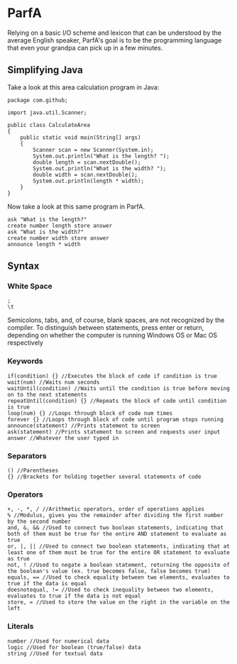 # ParfA
Relying on a basic I/O scheme and lexicon that can be understood by the average English speaker, ParfA's goal is to be the programming language that even your grandpa can pick up in a few minutes.

## Simplifying Java

Take a look at this area calculation program in Java:
````
package com.github;

import java.util.Scanner;

public class CalculateArea
{
    public static void main(String[] args)
    {
        Scanner scan = new Scanner(System.in);
        System.out.println("What is the length? ");
        double length = scan.nextDouble();
        System.out.println("What is the width? ");
        double width = scan.nextDouble();
        System.out.println(length * width);
    }
}
````
Now take a look at this same program in ParfA.
````
ask "What is the length?"
create number length store answer
ask "What is the width?"
create number width store answer
announce length * width
````

## Syntax

### White Space
````
;
\t 
````

Semicolons, tabs, and, of course, blank spaces, are not recognized by the compiler. To distinguish between statements, press enter or return, depending on whether the computer is running Windows OS or Mac OS respectively

### Keywords
````
if(condition) {} //Executes the block of code if condition is true
wait(num) //Waits num seconds
waitUntil(condition) //Waits until the condition is true before moving on to the next statements
repeatUntil(condition) {} //Repeats the block of code until condition is true
loop(num) {} //Loops through block of code num times
forever {} //Loops through block of code until program stops running
announce(statement) //Prints statement to screen
ask(statement) //Prints statement to screen and requests user input
answer //Whatever the user typed in
````

### Separators
````
() //Parentheses
{} //Brackets for holding together several statements of code
````

### Operators
````
+, -, *, / //Arithmetic operators, order of operations applies
% //Modulus, gives you the remainder after dividing the first number by the second number
and, &, && //Used to connect two boolean statements, indicating that both of them must be true for the entire AND statement to evaluate as true
or, |, || //Used to connect two boolean statements, indicating that at least one of them must be true for the entire OR statement to evaluate as true
not, ! //Used to negate a boolean statement, returning the opposite of the boolean's value (ex. true becomes false, false becomes true)
equals, == //Used to check equality between two elements, evaluates to true if the data is equal
doesnotequal, != //Used to check inequality between two elements, evaluates to true if the data is not equal
store, = //Used to store the value on the right in the variable on the left
````

### Literals
````
number //Used for numerical data
logic //Used for boolean (true/false) data
string //Used for textual data
````
